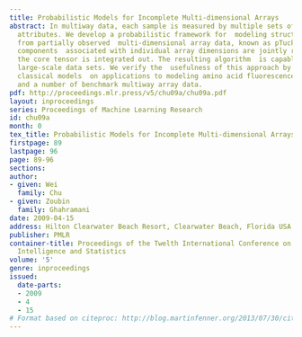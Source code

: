 ```yaml
---
title: Probabilistic Models for Incomplete Multi-dimensional Arrays
abstract: In multiway data, each sample is measured by multiple sets of  correlated
  attributes. We develop a probabilistic framework for  modeling structural dependency
  from partially observed  multi-dimensional array data, known as pTucker. Latent
  components  associated with individual array dimensions are jointly retrieved  while
  the core tensor is integrated out. The resulting algorithm  is capable of handling
  large-scale data sets. We verify the  usefulness of this approach by comparing against
  classical models  on applications to modeling amino acid fluorescence, collaborative  filtering
  and a number of benchmark multiway array data.
pdf: http://proceedings.mlr.press/v5/chu09a/chu09a.pdf
layout: inproceedings
series: Proceedings of Machine Learning Research
id: chu09a
month: 0
tex_title: Probabilistic Models for Incomplete Multi-dimensional Arrays
firstpage: 89
lastpage: 96
page: 89-96
sections: 
author:
- given: Wei
  family: Chu
- given: Zoubin
  family: Ghahramani
date: 2009-04-15
address: Hilton Clearwater Beach Resort, Clearwater Beach, Florida USA
publisher: PMLR
container-title: Proceedings of the Twelth International Conference on Artificial
  Intelligence and Statistics
volume: '5'
genre: inproceedings
issued:
  date-parts:
  - 2009
  - 4
  - 15
# Format based on citeproc: http://blog.martinfenner.org/2013/07/30/citeproc-yaml-for-bibliographies/
---
```


